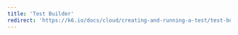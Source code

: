 ```yaml
---
title: 'Test Builder'
redirect: 'https://k6.io/docs/cloud/creating-and-running-a-test/test-builder'
---
```

